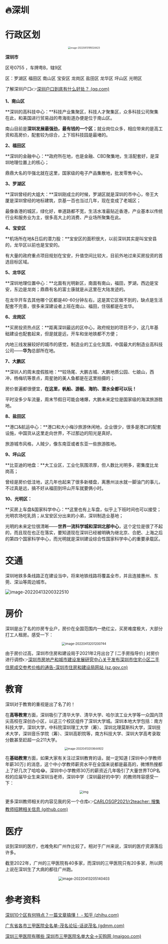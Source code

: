 # 🔥深圳

# 行政区划

<div align=center><img src="https://cdn.jsdelivr.net/gh/CARLOSGP2021/myFigures/img/202204131950642.png" alt="image-20220413195024423" style="zoom:50%;" /></div>

**深圳市** 

区号0755 ，车牌粤B，辖9区

区：罗湖区 福田区 南山区 宝安区 龙岗区 盐田区 龙华区 坪山区 光明区

了解深圳户口👉[深圳户口到底有什么好处？ (qq.com)](https://mp.weixin.qq.com/s?__biz=MzU5OTk1NjcxNw==&mid=2247490032&idx=1&sn=d5a437d103057669623dbbd02b60b37b&chksm=feac5472c9dbdd64db7ede3d420c76c8a3c56d9e8eec9c6b2165b038c7732ac1eb7b3945488f&token=1030213213&lang=zh_CN#rd)

**1、南山区**

**深圳的高科技中心：**科技产业集聚区，科技人才聚集区，众多科技公司聚集在此，和美国进行贸易战的粤海街道办便是位于南山区。

南山目前是**深圳发展最强劲，最有钱的一个区**；就业岗位众多，相应带来的是高工资和高房价，配套较为综合，上下班科技园是最堵的。

**2、福田区**

**深圳的金融中心：**政府所在地，也是金融、CBD聚集地，生活配套好，是深圳地理位置上的核心；

鼎鼎大名的华强北就在这里，国家级的电子产品集散地，批发零售中心。

**3、罗湖区**

**深圳曾经的大姐大：**深圳刚成立的时候，罗湖区就是深圳的市中心，帝王大厦是深圳曾经的地标建筑，京基一百也当过几年，现在变成了老城区；

最像香港的城区，绿化好，单道路都不宽，生活水准最贴近香港，产业基本以传统行业和服务业为主，很多高大上的消费、产业场所聚集在此。

**4、宝安区**

**机场所在地&日后的潜力股：**宝安区的面积很大，以前深圳其实是叫宝安县的，龙华区以前也是宝安的。

有大量的政府重点项目规划在宝安，升值空间比较大，目前外地过来买房投资的首选目标区域。

**5、龙华区**

**深圳地理位置中心：**北面有光明新区，南面有南山，福田，罗湖，西边是宝安，东边是龙岗；鼎鼎有名的富士康就是从这里在大陆发迹的。

在龙华开车去其他哪个区都是40-60分钟左右，这是其它区做不到的，缺点是生活配套不完善，很多来深建设者上班在南山、福田，住宿都是在龙华。

**6、龙岗区**

**买房投资热点区：**距离深圳最远的区中心，政府规划的项目不少，这几年基础建设也配套起来，但是就是远，开车和坐地铁都不方便；

内地三线发展较好的城市的感觉，制造业的工业化氛围，中国最大的制造业高科技公司——**华为**总部所在地。

**7、大鹏区**

**深圳人的周末度假胜地：**较场尾、大鹏古城、大鹏地质公园、七娘山，西冲，杨梅坑等景点，周星驰的美人鱼都是在这里拍摄的；

房价普遍都很便宜，**在这里，帆船、游艇、海钓、潜水全都可以玩！**

平时没多少车流量，周末节假日可能会堵爆，大鹏未来定位是国家级的海滨旅游胜地。

**8、盐田区**

**港口&航运中心：**港口和大小梅沙旅游休闲地，企业很少，很多是港口的配套设施，中国货从这里走向世界，不过那边的阳光是真好。

旅游城市风格，人贼少，像东南亚或者东亚一些旅游胜地。

**9、坪山区**

**比亚迪的地盘：**大工业区，工业化氛围浓厚，但人数比光明多，密集度比龙岗高；

曾经是房价低洼地，这几年也起来了很多新楼盘，离惠州淡水就一脚油门的事儿，不过真是远，搞不好从福田到坪山开车就要俩小时。

**10、光明区：**

**买房上车盘&国家科学中心：**这里也有上车盘，似乎上下班时间也可以接受；光明农场吃乳鸽；从宝安区分出来的小弟，深圳制造业基地；

光明的未来定位很清晰——**世界一流科学城和深圳北部中心**，这个定位是很了不起的，而且现在也正在落实，要知道现在深圳已经被明确为继北京、合肥、上海之后的第四个国家科学中心，而光明就是深圳建设综合性国家科学中心的重要承载区。

# 交通

深圳地铁多条线路正在建设当中，将来地铁线路将覆盖全市，并且连接惠州、东莞、深汕等周边城市。

![image-20220413200322510](https://cdn.jsdelivr.net/gh/CARLOSGP2021/myFigures/img/202204132003227.png)

# 房价

深圳是出了名的炒房专业户，房价在全国范围内一绝红尘，买房难度极大，大部分打工人租房。感受一下：

<div align=center><img src="https://cdn.jsdelivr.net/gh/CARLOSGP2021/myFigures/img/202204132012911.png" alt="image-20220413201200744" style="zoom:70%;" /></div>



由于房价过高，深圳市住房和建设局于2021年2月出台了 ⌈二手房指导价⌋ 对房价进行调控👉[深圳市房地产和城市建设发展研究中心关于发布深圳市住宅小区二手住房成交参考价格的通告-深圳市住房和建设局网站 (sz.gov.cn)](http://zjj.sz.gov.cn/xxgk/tzgg/content/post_8545737.html)

# 教育

深圳对于教育的重视是出了名了的！

在**高等教育**方面，深圳吸引了清华大学、清华大学、哈尔滨工业大学等一众国内顶尖高校在深创办小区，以这三个校区组件了深圳大学城。深圳本地大学包括：南方科技大学，深圳大学，中科院深圳理工大学（筹）、深圳北理莫斯科大学，深圳技术大学，深圳音乐学院（筹）、深圳高职院等，南方科技大学、深圳大学高考录取分数甚至赶超一众211大学。

<div align=center><img src="https://cdn.jsdelivr.net/gh/CARLOSGP2021/myFigures/img/202204132036996.png" alt="image-20220413203644922" style="zoom:60%;" /></div>

在**基础教育**方面，如果大家有关注过深圳教育的话，就一定知道 ⌈深圳中小学教师年薪30万⌋ 的消息，这个中小学教师薪资水平在全国来说都是最高的，微博热搜都上了好几次了哈哈😂。深圳中小学教师30万的薪资近几年吸引了大量世界TOP名校的应届毕业生来深圳当老师，深圳中学（深圳最好的中学）的教师阵容感受一下：

<div align=center><img src="https://cdn.jsdelivr.net/gh/CARLOSGP2021/myFigures/img/202204132042084.png" alt="img" style="zoom:70%;" /></div>

更多深圳教师相关的内容见我的另一个仓库👉[CARLOSGP2021/r2teacher: 搜集教师招聘相关信息 (github.com)](https://github.com/CARLOSGP2021/r2teacher)

# 医疗

谈到深圳的医疗，也难免和广州作比较了。相对于广州来说，深圳的医疗资源落后许多。

截至2022年，广州的三甲医院有40多家，而深圳的三甲医院只有20多家，所以网上说在深圳生了大病的都往广州跑。

<div align=center><img src="https://cdn.jsdelivr.net/gh/CARLOSGP2021/myFigures/img/202204132051451.png" alt="image-20220413205140403" style="zoom:80%;" /></div>

# 参考资料

[深圳10个区有何特点？一篇文章搞懂！ - 知乎 (zhihu.com)](https://zhuanlan.zhihu.com/p/144905860)

[广东省各市三甲医院全名单-茂名论坛-话说茂名 (gdmm.com)](https://bbs.gdmm.com/thread-3325096-1-1.html)

[深圳三甲医院有哪些 深圳市三甲医院名单大全→买购网 (maigoo.com)](https://www.maigoo.com/news/476572.html)





